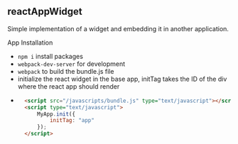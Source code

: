 ## reactAppWidget
Simple implementation of a widget and embedding it in another application.

App Installation
- `npm i` install packages
- `webpack-dev-server` for development
- `webpack` to build the bundle.js file
-  initialize the react widget in the base app, initTag takes the ID of the div where the react app should render
- ```html
    <script src="/javascripts/bundle.js" type="text/javascript"></script>
    <script type="text/javascript">
        MyApp.init({
            initTag: "app"
        });
    </script>
